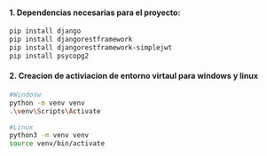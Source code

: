 #### 1. Dependencias necesarias para el proyecto:

```bash
pip install django
pip install djangorestframework
pip install djangorestframework-simplejwt
pip install psycopg2


```

#### 2. Creacion de activiacion de entorno virtaul para windows y linux 



```bash
#Windosw
python -m venv venv
.\venv\Scripts\Activate

#Linux
python3 -m venv venv
source venv/bin/activate

```
